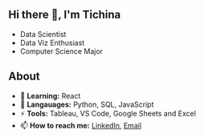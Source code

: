 ## Hi there 👋, I'm Tichina

<!--
**TichinaBuckle/TichinaBuckle** is a ✨ _special_ ✨ repository because its `README.md` (this file) appears on your GitHub profile.
-->
- Data Scientist
- Data Viz Enthusiast
- Computer Science Major

## About
- 🌱 **Learning:** React
- 💬 **Langauages:** Python, SQL, JavaScript
- ⚡ **Tools:** Tableau, VS Code, Google Sheets and Excel
- 📫 **How to reach me:** [LinkedIn](https://www.linkedin.com/in/tichinabuckle/), [Email](tichinabuckle@gamil.com)
